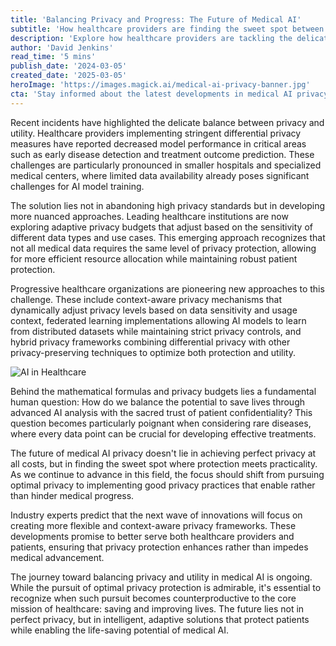 ```yaml
---
title: 'Balancing Privacy and Progress: The Future of Medical AI'
subtitle: 'How healthcare providers are finding the sweet spot between data protection and life-saving innovation'
description: 'Explore how healthcare providers are tackling the delicate balance between stringent privacy measures and AI model performance in critical medical applications. Discover the emergence of adaptive privacy frameworks that maintain robust protection while enabling medical progress.'
author: 'David Jenkins'
read_time: '5 mins'
publish_date: '2024-03-05'
created_date: '2025-03-05'
heroImage: 'https://images.magick.ai/medical-ai-privacy-banner.jpg'
cta: 'Stay informed about the latest developments in medical AI privacy and innovation. Follow us on LinkedIn for regular updates on how healthcare organizations are navigating these critical challenges.'
---
```


Recent incidents have highlighted the delicate balance between privacy and utility. Healthcare providers implementing stringent differential privacy measures have reported decreased model performance in critical areas such as early disease detection and treatment outcome prediction. These challenges are particularly pronounced in smaller hospitals and specialized medical centers, where limited data availability already poses significant challenges for AI model training.

The solution lies not in abandoning high privacy standards but in developing more nuanced approaches. Leading healthcare institutions are now exploring adaptive privacy budgets that adjust based on the sensitivity of different data types and use cases. This emerging approach recognizes that not all medical data requires the same level of privacy protection, allowing for more efficient resource allocation while maintaining robust patient protection.

Progressive healthcare organizations are pioneering new approaches to this challenge. These include context-aware privacy mechanisms that dynamically adjust privacy levels based on data sensitivity and usage context, federated learning implementations allowing AI models to learn from distributed datasets while maintaining strict privacy controls, and hybrid privacy frameworks combining differential privacy with other privacy-preserving techniques to optimize both protection and utility.

![AI in Healthcare](https://i.magick.ai/PIXE/1738406181100_magick_img.webp)

Behind the mathematical formulas and privacy budgets lies a fundamental human question: How do we balance the potential to save lives through advanced AI analysis with the sacred trust of patient confidentiality? This question becomes particularly poignant when considering rare diseases, where every data point can be crucial for developing effective treatments.

The future of medical AI privacy doesn't lie in achieving perfect privacy at all costs, but in finding the sweet spot where protection meets practicality. As we continue to advance in this field, the focus should shift from pursuing optimal privacy to implementing good privacy practices that enable rather than hinder medical progress.

Industry experts predict that the next wave of innovations will focus on creating more flexible and context-aware privacy frameworks. These developments promise to better serve both healthcare providers and patients, ensuring that privacy protection enhances rather than impedes medical advancement.

The journey toward balancing privacy and utility in medical AI is ongoing. While the pursuit of optimal privacy protection is admirable, it's essential to recognize when such pursuit becomes counterproductive to the core mission of healthcare: saving and improving lives. The future lies not in perfect privacy, but in intelligent, adaptive solutions that protect patients while enabling the life-saving potential of medical AI.